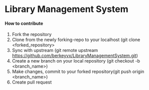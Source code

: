 # Library Management System

#### How to contribute

1. Fork the repository
2. Clone from the newly forking-repo to your localhost (git clone <forked_repository>
3. Sync with upstream (git remote upstream https://github.com/berkeyvx/LibraryManagementSystem.git)
4. Create a new branch on your local repository (git checkout -b <branch_name>)
5. Make changes, commit to your forked repository(git push origin <branch_name>)
6. Create pull request
